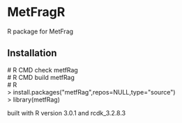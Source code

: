 MetFragR
========

R package for MetFrag

Installation
------------

\# R CMD check metfRag <br>
\# R CMD build metfRag <br>
\# R <br>
\> install.packages("metfRag",repos=NULL,type="source") <br>
\> library(metfRag) <br>

built with R version 3.0.1 and rcdk_3.2.8.3
